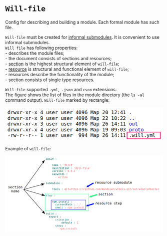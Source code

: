 # <code>Will-file</code>  

Config for describing and building a module. Each formal module has such file.  

`Will-file` must be created for [informal submodules](SubmoduleInformal.md). It is convenient to use informal submodules.  
`Will file` has following properties:  
\- describes the module files;  
\- the document consists of sections and resources;  
\- [section](Structure.mdSection-will-file) is the highest structural element of `will-file`;  
\- [resource](Structure.mdResources) is structural and functional element of `will-file`;  
\- resources describe the functionality of the module;  
\- section consists of single type resources.  

`Will-file` supported `.yml`,` .json` and `cson` extensions.  
The figure shows the list of files in the module directory (the `ls -al` command output). `Will-file` marked by rectangle:    

![will.file.png](./Images/will.file.png)  

Example of `will-file`:  

![will.file.inner.png](./Images/will.file.inner.png)
